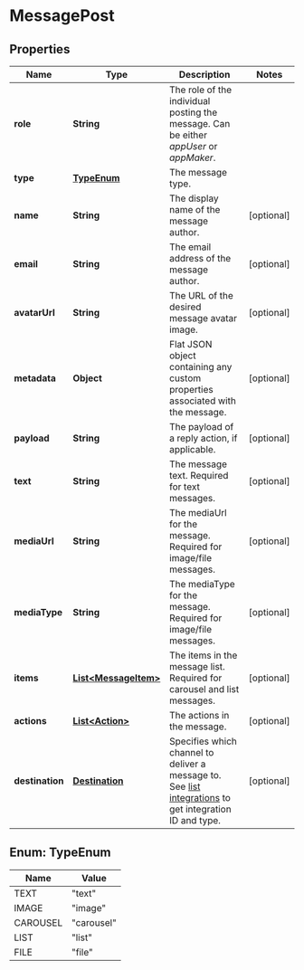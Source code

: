 
# MessagePost

## Properties
Name | Type | Description | Notes
------------ | ------------- | ------------- | -------------
**role** | **String** | The role of the individual posting the message. Can be either *appUser* or *appMaker*. | 
**type** | [**TypeEnum**](#TypeEnum) | The message type. | 
**name** | **String** | The display name of the message author. |  [optional]
**email** | **String** | The email address of the message author. |  [optional]
**avatarUrl** | **String** | The URL of the desired message avatar image. |  [optional]
**metadata** | **Object** | Flat JSON object containing any custom properties associated with the message. |  [optional]
**payload** | **String** | The payload of a reply action, if applicable. |  [optional]
**text** | **String** | The message text. Required for text messages.  |  [optional]
**mediaUrl** | **String** | The mediaUrl for the message. Required for image/file messages.  |  [optional]
**mediaType** | **String** | The mediaType for the message. Required for image/file messages.  |  [optional]
**items** | [**List&lt;MessageItem&gt;**](MessageItem.md) | The items in the message list. Required for carousel and list messages.  |  [optional]
**actions** | [**List&lt;Action&gt;**](Action.md) | The actions in the message. |  [optional]
**destination** | [**Destination**](Destination.md) | Specifies which channel to deliver a message to. See [list integrations](https://docs.smooch.io/rest/#list-integrations) to get integration ID and type. |  [optional]


<a name="TypeEnum"></a>
## Enum: TypeEnum
Name | Value
---- | -----
TEXT | &quot;text&quot;
IMAGE | &quot;image&quot;
CAROUSEL | &quot;carousel&quot;
LIST | &quot;list&quot;
FILE | &quot;file&quot;



